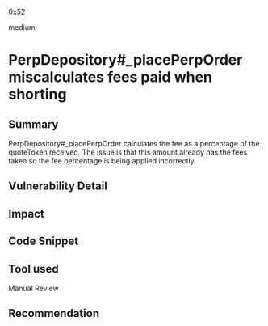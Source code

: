 0x52

medium

# PerpDepository#_placePerpOrder miscalculates fees paid when shorting

## Summary

PerpDepository#_placePerpOrder calculates the fee as a percentage of the quoteToken received. The issue is that this amount already has the fees taken so the fee percentage is being applied incorrectly.

## Vulnerability Detail

## Impact

## Code Snippet

## Tool used

Manual Review

## Recommendation
